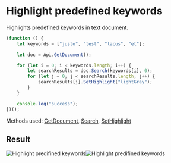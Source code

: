 # Highlight predefined keywords

Highlights predefined keywords in text document.

```ts
(function () {
    let keywords = ["justo", "test", "lacus", "et"];

    let doc = Api.GetDocument();

    for (let i = 0; i < keywords.length; i++) {
        let searchResults = doc.Search(keywords[i], 0);
        for (let j = 0; j < searchResults.length; j++) {
            searchResults[j].SetHighlight("lightGray");
        }
    }

    console.log("success");
})();
```

Methods used: [GetDocument](/site/docs/office-api/usage-api/text-document-api/Api/Methods/GetDocument.md), [Search](/site/docs/office-api/usage-api/text-document-api/ApiDocument/Methods/Search.md), [SetHighlight](/site/docs/office-api/usage-api/text-document-api/ApiTextPr/Methods/SetHighlight.md)

## Result

<!-- imgpath -->

![Highlight predifined keywords](/assets/images/plugins/highlight-predefined-keywords.png#gh-light-mode-only)![Highlight predifined keywords](/assets/images/plugins/highlight-predefined-keywords.dark.png#gh-dark-mode-only)